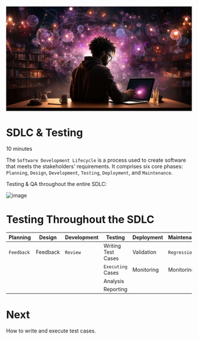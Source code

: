 ![banner](images/6.jpg)
# SDLC & Testing

10 minutes

The `Software Development Lifecycle` is a process used to create software that meets the stakeholders' requirements.
It comprises six core phases: `Planning`, `Design`, `Development`, `Testing`, `Deployment`, and `Maintenance`.

Testing & QA throughout the entire SDLC:

![image](https://github.com/amandaestevez/softwareqa/assets/123298275/1e9d2107-61f6-4e98-ad4f-14ecb8ef0fdf)

# Testing Throughout the SDLC

|  Planning       |  Design             |  Development        | Testing            | Deployment       | Maintenance        |
|-----------------|---------------------|---------------------|--------------------|------------------|--------------------|
| `Feedback`      | Feedback            | `Review`            | Writing Test Cases | Validation       | `Regression`       |
|                 |                     |                     | `Executing` Cases  | Monitoring       | Monitoring         |
|                 |                     |                     | Analysis           |                  |                    |
|                 |                     |                     | Reporting          |                  |                    |

# Next

How to write and execute test cases.


